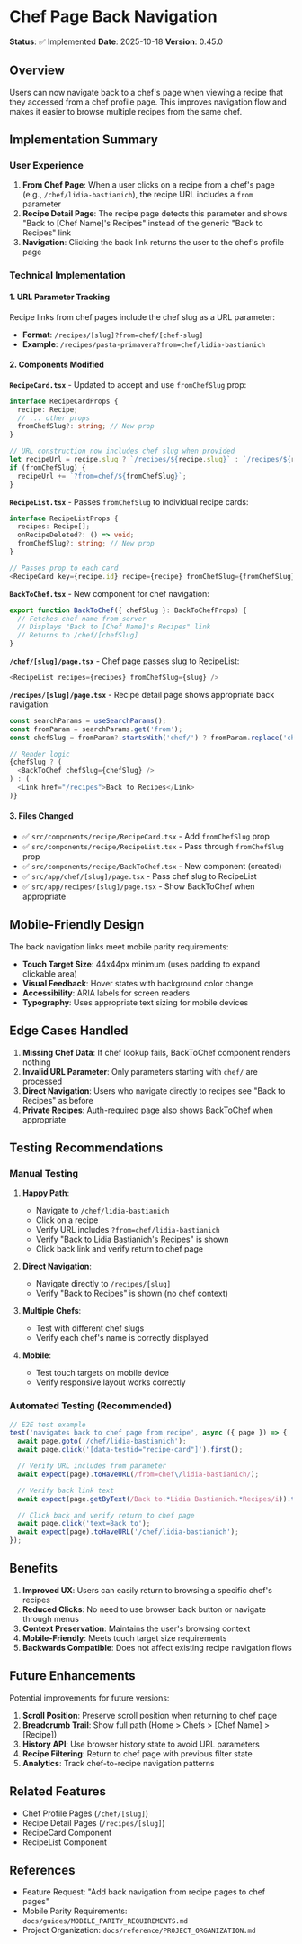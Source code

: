 # Chef Page Back Navigation

**Status**: ✅ Implemented
**Date**: 2025-10-18
**Version**: 0.45.0

## Overview

Users can now navigate back to a chef's page when viewing a recipe that they accessed from a chef profile page. This improves navigation flow and makes it easier to browse multiple recipes from the same chef.

## Implementation Summary

### User Experience

1. **From Chef Page**: When a user clicks on a recipe from a chef's page (e.g., `/chef/lidia-bastianich`), the recipe URL includes a `from` parameter
2. **Recipe Detail Page**: The recipe page detects this parameter and shows "Back to [Chef Name]'s Recipes" instead of the generic "Back to Recipes" link
3. **Navigation**: Clicking the back link returns the user to the chef's profile page

### Technical Implementation

#### 1. URL Parameter Tracking

Recipe links from chef pages include the chef slug as a URL parameter:
- **Format**: `/recipes/[slug]?from=chef/[chef-slug]`
- **Example**: `/recipes/pasta-primavera?from=chef/lidia-bastianich`

#### 2. Components Modified

**`RecipeCard.tsx`** - Updated to accept and use `fromChefSlug` prop:
```typescript
interface RecipeCardProps {
  recipe: Recipe;
  // ... other props
  fromChefSlug?: string; // New prop
}

// URL construction now includes chef slug when provided
let recipeUrl = recipe.slug ? `/recipes/${recipe.slug}` : `/recipes/${recipe.id}`;
if (fromChefSlug) {
  recipeUrl += `?from=chef/${fromChefSlug}`;
}
```

**`RecipeList.tsx`** - Passes `fromChefSlug` to individual recipe cards:
```typescript
interface RecipeListProps {
  recipes: Recipe[];
  onRecipeDeleted?: () => void;
  fromChefSlug?: string; // New prop
}

// Passes prop to each card
<RecipeCard key={recipe.id} recipe={recipe} fromChefSlug={fromChefSlug} />
```

**`BackToChef.tsx`** - New component for chef navigation:
```typescript
export function BackToChef({ chefSlug }: BackToChefProps) {
  // Fetches chef name from server
  // Displays "Back to [Chef Name]'s Recipes" link
  // Returns to /chef/[chefSlug]
}
```

**`/chef/[slug]/page.tsx`** - Chef page passes slug to RecipeList:
```typescript
<RecipeList recipes={recipes} fromChefSlug={slug} />
```

**`/recipes/[slug]/page.tsx`** - Recipe detail page shows appropriate back navigation:
```typescript
const searchParams = useSearchParams();
const fromParam = searchParams.get('from');
const chefSlug = fromParam?.startsWith('chef/') ? fromParam.replace('chef/', '') : null;

// Render logic
{chefSlug ? (
  <BackToChef chefSlug={chefSlug} />
) : (
  <Link href="/recipes">Back to Recipes</Link>
)}
```

#### 3. Files Changed

- ✅ `src/components/recipe/RecipeCard.tsx` - Add `fromChefSlug` prop
- ✅ `src/components/recipe/RecipeList.tsx` - Pass through `fromChefSlug` prop
- ✅ `src/components/recipe/BackToChef.tsx` - New component (created)
- ✅ `src/app/chef/[slug]/page.tsx` - Pass chef slug to RecipeList
- ✅ `src/app/recipes/[slug]/page.tsx` - Show BackToChef when appropriate

## Mobile-Friendly Design

The back navigation links meet mobile parity requirements:

- **Touch Target Size**: 44x44px minimum (uses padding to expand clickable area)
- **Visual Feedback**: Hover states with background color change
- **Accessibility**: ARIA labels for screen readers
- **Typography**: Uses appropriate text sizing for mobile devices

## Edge Cases Handled

1. **Missing Chef Data**: If chef lookup fails, BackToChef component renders nothing
2. **Invalid URL Parameter**: Only parameters starting with `chef/` are processed
3. **Direct Navigation**: Users who navigate directly to recipes see "Back to Recipes" as before
4. **Private Recipes**: Auth-required page also shows BackToChef when appropriate

## Testing Recommendations

### Manual Testing

1. **Happy Path**:
   - Navigate to `/chef/lidia-bastianich`
   - Click on a recipe
   - Verify URL includes `?from=chef/lidia-bastianich`
   - Verify "Back to Lidia Bastianich's Recipes" is shown
   - Click back link and verify return to chef page

2. **Direct Navigation**:
   - Navigate directly to `/recipes/[slug]`
   - Verify "Back to Recipes" is shown (no chef context)

3. **Multiple Chefs**:
   - Test with different chef slugs
   - Verify each chef's name is correctly displayed

4. **Mobile**:
   - Test touch targets on mobile device
   - Verify responsive layout works correctly

### Automated Testing (Recommended)

```typescript
// E2E test example
test('navigates back to chef page from recipe', async ({ page }) => {
  await page.goto('/chef/lidia-bastianich');
  await page.click('[data-testid="recipe-card"]').first();

  // Verify URL includes from parameter
  await expect(page).toHaveURL(/from=chef\/lidia-bastianich/);

  // Verify back link text
  await expect(page.getByText(/Back to.*Lidia Bastianich.*Recipes/i)).toBeVisible();

  // Click back and verify return to chef page
  await page.click('text=Back to');
  await expect(page).toHaveURL('/chef/lidia-bastianich');
});
```

## Benefits

1. **Improved UX**: Users can easily return to browsing a specific chef's recipes
2. **Reduced Clicks**: No need to use browser back button or navigate through menus
3. **Context Preservation**: Maintains the user's browsing context
4. **Mobile-Friendly**: Meets touch target size requirements
5. **Backwards Compatible**: Does not affect existing recipe navigation flows

## Future Enhancements

Potential improvements for future versions:

1. **Scroll Position**: Preserve scroll position when returning to chef page
2. **Breadcrumb Trail**: Show full path (Home > Chefs > [Chef Name] > [Recipe])
3. **History API**: Use browser history state to avoid URL parameters
4. **Recipe Filtering**: Return to chef page with previous filter state
5. **Analytics**: Track chef-to-recipe navigation patterns

## Related Features

- Chef Profile Pages (`/chef/[slug]`)
- Recipe Detail Pages (`/recipes/[slug]`)
- RecipeCard Component
- RecipeList Component

## References

- Feature Request: "Add back navigation from recipe pages to chef pages"
- Mobile Parity Requirements: `docs/guides/MOBILE_PARITY_REQUIREMENTS.md`
- Project Organization: `docs/reference/PROJECT_ORGANIZATION.md`

